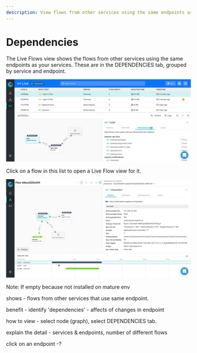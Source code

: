 ```yaml
---
description: View flows from other services using the same endpoints as your service
---
```


# Dependencies

The Live Flows view shows the flows from other services using the same endpoints as your services. These are in the DEPENDENCIES tab, grouped by service and endpoint.

![](../../.gitbook/assets/whatsapp-image-2020-11-08-at-15.30.22-dependencies.jpeg)



Click on a flow in this list to open a Live Flow view for it.

![](../../.gitbook/assets/whatsapp-image-2020-11-10-at-15.57.16-dependencies-flow-detail.jpeg)



Note: If empty because not installed on mature env 



shows - flows from other services that use same endpoint.

benefit - identify 'dependencies' - affects of changes in endpoint

how to view - select node \(graph\), select DEPENDENCIES  tab.

explain the  detail - services & endpoints, number of different flows

click on an endpoint -?

